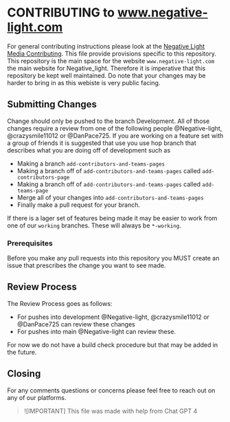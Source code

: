 # CONTRIBUTING to www.negative-light.com

For general contributing instructions please look at the [Negative Light Media Contributing](https://github.com/negative-light-media/.github/blob/main/CONTRIBUTING.md). This file provide provisions specific to this repository.
This repository is the main space for the website `www.negative-light.com` the main website for Negative_light. Therefore it is imperative that this repository be kept well maintained. Do note that your changes may be harder to bring in as this webiste is very public facing.

## Submitting Changes

Change should only be pushed to the branch Development. All of those changes require a review from one of the following people @Negative-light, @crazysmile11012 or @DanPace725.
If you are working on a feature set with a group of friends it is suggested that use you use hop branch that describes what you are doing off of development such as

- Making a branch `add-contributors-and-teams-pages`
- Making a branch off of `add-contributors-and-teams-pages` called `add-contributors-page`
- Making a branch off of `add-contributors-and-teams-pages` called `add-teams-page`
- Merge all of your changes into `add-contributors-and-teams-pages`
- Finally make a pull request for your branch.

If there is a lager set of features being made it may be easier to work from one of our `working` branches. These will always be `*-working`.

### Prerequisites

Before you make any pull requests into this repository you MUST create an issue that prescribes the change you want to see made.

## Review Process

The Review Process goes as follows:

- For pushes into development @Negative-light, @crazysmile11012 or @DanPace725 can review these changes
- For pushes into main @Negative-light can review these.

For now we do not have a build check procedure but that may be added in the future.

## Closing

For any comments questions or concerns please feel free to reach out on any of our platforms.

> ![IMPORTANT]
> This file was made with help from Chat GPT 4
